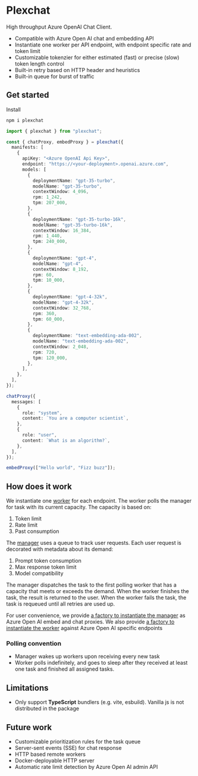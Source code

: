 # Plexchat

High throughput Azure OpenAI Chat Client.

- Compatible with Azure Open AI chat and embedding API
- Instantiate one worker per API endpoint, with endpoint specific rate and token limit
- Customizable tokenzier for either estimated (fast) or precise (slow) token length control
- Built-in retry based on HTTP header and heuristics
- Built-in queue for burst of traffic


## Get started

Install

```bash
npm i plexchat
```

```ts
import { plexchat } from "plexchat";

const { chatProxy, embedProxy } = plexchat({
  manifests: [
    {
      apiKey: "<Azure OpenAI Api Key>",
      endpoint: "https://<your-deployment>.openai.azure.com",
      models: [
        {
          deploymentName: "gpt-35-turbo",
          modelName: "gpt-35-turbo",
          contextWindow: 4_096,
          rpm: 1_242,
          tpm: 207_000,
        },
        {
          deploymentName: "gpt-35-turbo-16k",
          modelName: "gpt-35-turbo-16k",
          contextWindow: 16_384,
          rpm: 1_440,
          tpm: 240_000,
        },
        {
          deploymentName: "gpt-4",
          modelName: "gpt-4",
          contextWindow: 8_192,
          rpm: 60,
          tpm: 10_000,
        },
        {
          deploymentName: "gpt-4-32k",
          modelName: "gpt-4-32k",
          contextWindow: 32_768,
          rpm: 360,
          tpm: 60_000,
        },
        {
          deploymentName: "text-embedding-ada-002",
          modelName: "text-embedding-ada-002",
          contextWindow: 2_048,
          rpm: 720,
          tpm: 120_000,
        },
      ],
    },
  ],
});

chatProxy({
  messages: [
    {
      role: "system",
      content: `You are a computer scientist`,
    },
    {
      role: "user",
      content: `What is an algorithm?`,
    },
  ],
});

embedProxy(["Hello world", "Fizz buzz"]);
```

## How does it work

We instantiate one [worker](https://github.com/chuanqisun/plexchat/blob/master/src/scheduler/worker.ts) for each endpoint. The worker polls the manager for task with its current capacity. The capacity is based on:
1. Token limit
2. Rate limit
3. Past consumption

The [manager](https://github.com/chuanqisun/plexchat/blob/master/src/scheduler/manager.ts) uses a queue to track user requests. Each user request is decorated with metadata about its demand:
1. Prompt token consumption
2. Max response token limit
3. Model compatibility

The manager dispatches the task to the first polling worker that has a capacity that meets or exceeds the demand. When the worker finishes the task, the result is returned to the user. When the worker fails the task, the task is requeued until all retries are used up.

For user convenience, we provide [a factory to instantiate the manager](https://github.com/chuanqisun/plexchat/blob/master/src/plexchat/plexchat.ts) as Azure Open AI embed and chat proxies. We also provide [a factory to instantiate the worker](https://github.com/chuanqisun/plexchat/blob/master/src/plexchat/plexchat-worker.ts) against Azure Open AI specific endpoints


### Polling convention

- Manager wakes up workers upon receiving every new task
- Worker polls indefinitely, and goes to sleep after they received at least one task and finished all assigned tasks.

## Limitations

- Only support **TypeScript** bundlers (e.g. vite, esbuild). Vanilla js is not distributed in the package

## Future work

- Customizable prioritization rules for the task queue
- Server-sent events (SSE) for chat response
- HTTP based remote workers
- Docker-deployable HTTP server
- Automatic rate limit detection by Azure Open AI admin API
